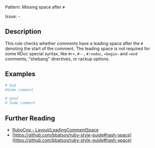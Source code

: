 Pattern: Missing space after `#`

Issue: -

## Description

This rule checks whether comments have a leading space after the
`#` denoting the start of the comment. The leading space is not
required for some RDoc special syntax, like `#++`, `#--`,
`#:nodoc`, `=begin`- and `=end` comments, "shebang" directives,
or rackup options.

## Examples

```ruby
# bad
#Some comment

# good
# Some comment
```

## Further Reading

* [RuboCop - Layout/LeadingCommentSpace](https://docs.rubocop.org/rubocop/cops_layout.html#layoutleadingcommentspace)
* [https://github.com/bbatsov/ruby-style-guide#hash-space](https://github.com/bbatsov/ruby-style-guide#hash-space)
